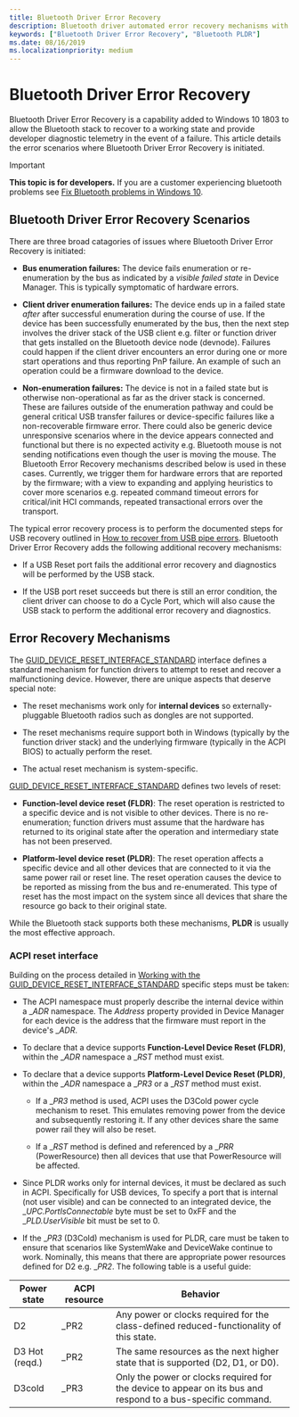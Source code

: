 ```yaml
---
title: Bluetooth Driver Error Recovery
description: Bluetooth driver automated error recovery mechanisms with diagnostic telemetry.
keywords: ["Bluetooth Driver Error Recovery", "Bluetooth PLDR"]
ms.date: 08/16/2019
ms.localizationpriority: medium
---
```


# Bluetooth Driver Error Recovery

Bluetooth Driver Error Recovery is a capability added to Windows 10 1803 to allow the Bluetooth stack to recover to a working state and provide developer diagnostic telemetry in the event of a failure. This article details the error scenarios where Bluetooth Driver Error Recovery is initiated.

> [!IMPORTANT]
> **This topic is for developers.** If you are a customer experiencing bluetooth problems see [Fix Bluetooth problems in Windows 10](https://support.microsoft.com/help/14169/windows-10-fix-bluetooth-problems).

## Bluetooth Driver Error Recovery Scenarios

There are three broad catagories of issues where Bluetooth Driver Error Recovery is initiated:

- **Bus enumeration failures:** The device fails enumeration or re-enumeration by the bus as indicated by a _visible failed state_ in Device Manager. This is typically symptomatic of hardware errors.

- **Client driver enumeration failures:** The device ends up in a failed state _after_ after successful enumeration during the course of use. If the device has been successfully enumerated by the bus, then the next step involves the driver stack of the USB client e.g. filter or function driver that gets installed on the Bluetooth device node (devnode). Failures could happen if the client driver encounters an error during one or more start operations and thus reporting PnP failure. An example of such an operation could be a firmware download to the device.

- **Non-enumeration failures:** The device is not in a failed state but is otherwise non-operational as far as the driver stack is concerned. These are failures outside of the enumeration pathway and could be general critical USB transfer failures or device-specific failures like a non-recoverable firmware error. There could also be generic device unresponsive scenarios where in the device appears connected and functional but there is no expected activity e.g. Bluetooth mouse is not sending notifications even though the user is moving the mouse. The Bluetooth Error Recovery mechanisms described below is used in these cases. Currently, we trigger them for hardware errors that are reported by the firmware; with a view to expanding and applying heuristics to cover more scenarios e.g. repeated command timeout errors for critical/init HCI commands, repeated transactional errors over the transport.

The typical error recovery process is to perform the documented steps for USB recovery outlined in [How to recover from USB pipe errors](https://docs.microsoft.com/en-us/windows-hardware/drivers/usbcon/how-to-recover-from-usb-pipe-errors). Bluetooth Driver Error Recovery adds the following additional recovery mechanisms:

- If a USB Reset port fails the additional error recovery and diagnostics will be performed by the USB stack.

- If the USB port reset succeeds but there is still an error condition, the client driver can choose to do a Cycle Port, which will also cause the USB stack to perform the additional error recovery and diagnostics.

## Error Recovery Mechanisms

The [GUID_DEVICE_RESET_INTERFACE_STANDARD](https://docs.microsoft.com/windows-hardware/drivers/kernel/working-with-guid-device-reset-interface-standard) interface defines a standard mechanism for function drivers to attempt to reset and recover a malfunctioning device. However, there are unique aspects that deserve special note:  

- The reset mechanisms work only for **internal devices** so externally-pluggable Bluetooth radios such as dongles are not supported.

- The reset mechanisms require support both in Windows (typically by the function driver stack) and the underlying firmware (typically in the ACPI BIOS) to actually perform the reset.

- The actual reset mechanism is system-specific.

[GUID_DEVICE_RESET_INTERFACE_STANDARD](https://docs.microsoft.com/windows-hardware/drivers/kernel/working-with-guid-device-reset-interface-standard) defines two levels of reset:

- **Function-level device reset (FLDR)**: The reset operation is restricted to a specific device and is not visible to other devices. There is no re-enumeration; function drivers must assume that the hardware has returned to its original state after the operation and intermediary state has not been preserved.

- **Platform-level device reset (PLDR)**: The reset operation affects a specific device and all other devices that are connected to it via the same power rail or reset line. The reset operation causes the device to be reported as missing from the bus and re-enumerated. This type of reset has the most impact on the system since all devices that share the resource go back to their original state.

While the Bluetooth stack supports both these mechanisms, **PLDR** is usually the most effective approach.

### ACPI reset interface

Building on the process detailed in [Working with the GUID_DEVICE_RESET_INTERFACE_STANDARD](https://docs.microsoft.com/windows-hardware/drivers/kernel/working-with-guid-device-reset-interface-standard) specific steps must be taken:

- The ACPI namespace must properly describe the internal device within a __ADR_ namespace. The _Address_ property provided in Device Manager for each device is the address that the firmware must report in the device's __ADR_.

- To declare that a device supports **Function-Level Device Reset (FLDR)**, within the __ADR_ namespace a __RST_ method must exist.

- To declare that a device supports **Platform-Level Device Reset (PLDR)**, within the __ADR_ namespace a __PR3_ or a __RST_ method must exist.

    - If a __PR3_ method is used, ACPI uses the D3Cold power cycle mechanism to reset. This emulates removing power from the device and subsequently restoring it. If any other devices share the same power rail they will also be reset.

    - If a __RST_ method is defined and referenced by a __PRR_ (PowerResource) then all devices that use that PowerResource will be affected.

- Since PLDR works only for internal devices, it must be declared as such in ACPI. Specifically for USB devices, To specify a port that is internal (not user visible) and can be connected to an integrated device, the __UPC.PortIsConnectable_ byte must be set to 0xFF and the __PLD.UserVisible_ bit must be set to 0.

- If the __PR3_ (D3Cold) mechanism is used for PLDR, care must be taken to ensure that scenarios like SystemWake and DeviceWake continue to work. Nominally, this means that there are appropriate power resources defined for D2 e.g. __PR2_. The following table is a useful guide:

| Power state | ACPI resource | Behavior |  
| --- | --- | --- |  
| D2 | _PR2 | Any power or clocks required for the class-defined reduced-functionality of this state. |  
| D3 Hot (reqd.) | _PR2 | The same resources as the next higher state that is supported (D2, D1, or D0). |  
| D3cold | _PR3 | Only the power or clocks required for the device to appear on its bus and respond to a bus-specific command.|  
